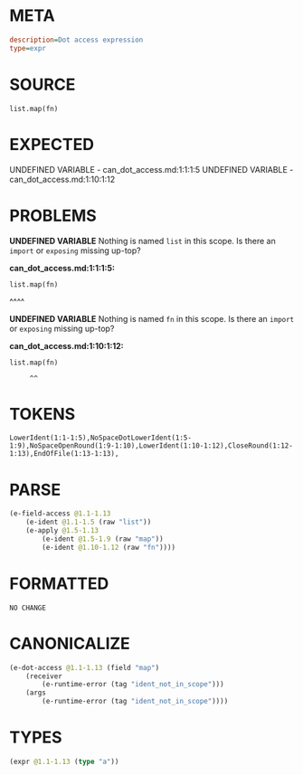 # META
~~~ini
description=Dot access expression
type=expr
~~~
# SOURCE
~~~roc
list.map(fn)
~~~
# EXPECTED
UNDEFINED VARIABLE - can_dot_access.md:1:1:1:5
UNDEFINED VARIABLE - can_dot_access.md:1:10:1:12
# PROBLEMS
**UNDEFINED VARIABLE**
Nothing is named `list` in this scope.
Is there an `import` or `exposing` missing up-top?

**can_dot_access.md:1:1:1:5:**
```roc
list.map(fn)
```
^^^^


**UNDEFINED VARIABLE**
Nothing is named `fn` in this scope.
Is there an `import` or `exposing` missing up-top?

**can_dot_access.md:1:10:1:12:**
```roc
list.map(fn)
```
         ^^


# TOKENS
~~~zig
LowerIdent(1:1-1:5),NoSpaceDotLowerIdent(1:5-1:9),NoSpaceOpenRound(1:9-1:10),LowerIdent(1:10-1:12),CloseRound(1:12-1:13),EndOfFile(1:13-1:13),
~~~
# PARSE
~~~clojure
(e-field-access @1.1-1.13
	(e-ident @1.1-1.5 (raw "list"))
	(e-apply @1.5-1.13
		(e-ident @1.5-1.9 (raw "map"))
		(e-ident @1.10-1.12 (raw "fn"))))
~~~
# FORMATTED
~~~roc
NO CHANGE
~~~
# CANONICALIZE
~~~clojure
(e-dot-access @1.1-1.13 (field "map")
	(receiver
		(e-runtime-error (tag "ident_not_in_scope")))
	(args
		(e-runtime-error (tag "ident_not_in_scope"))))
~~~
# TYPES
~~~clojure
(expr @1.1-1.13 (type "a"))
~~~

